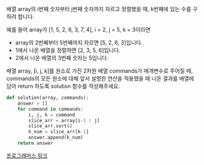 배열 array의 i번째 숫자부터 j번째 숫자까지 자르고 정렬했을 때, k번째에 있는 수를 구하려 합니다.

예를 들어 array가 [1, 5, 2, 6, 3, 7, 4], i = 2, j = 5, k = 3이라면
* array의 2번째부터 5번째까지 자르면 [5, 2, 6, 3]입니다.
* 1에서 나온 배열을 정렬하면 [2, 3, 5, 6]입니다.
* 2에서 나온 배열의 3번째 숫자는 5입니다.

배열 array, [i, j, k]를 원소로 가진 2차원 배열 commands가 매개변수로 주어질 때,  
commands의 모든 원소에 대해 앞서 설명한 연산을 적용했을 때 나온 결과를 배열에 담아 return 하도록 solution 함수를 작성해주세요.

```python
def solution(array, commands):
    answer = []
    for command in commands:
        i, j, k = command
        slice_arr = array[i-1 : j]
        slice_arr.sort()
        k_num = slice_arr[k-1]
        answer.append(k_num)
    return answer
```
[프로그래머스 링크](https://programmers.co.kr/learn/courses/30/lessons/42748?language=python3)
